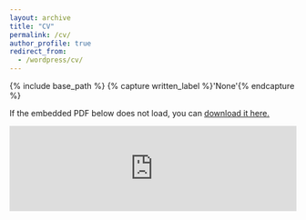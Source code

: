 ```yaml
---
layout: archive
title: "CV"
permalink: /cv/
author_profile: true
redirect_from:
  - /wordpress/cv/
---
```



{% include base_path %}
{% capture written_label %}'None'{% endcapture %}

If the embedded PDF below does not load, you can <u><a href="https://juliecachia.github.io/cv.pdf">download it here.</a></u>
<br/>

<embed src="https://juliecachia.github.io/cv.pdf" type="application/pdf" width="100%" />